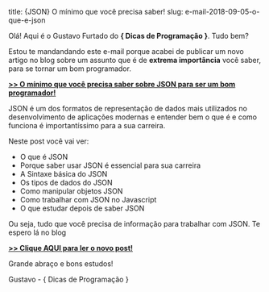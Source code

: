 title: {JSON} O mínimo que você precisa saber!
slug: e-mail-2018-09-05-o-que-e-json

Olá! Aqui é o Gustavo Furtado do **{ Dicas de Programação }**. Tudo bem?

Estou te mandandando este e-mail porque acabei de publicar um novo artigo no blog
sobre um assunto que é de **extrema importância** você saber, para se tornar um bom programador.

[**>> O mínimo que você precisa saber sobre JSON para ser um bom programador!**](https://dicasdeprogramacao.com.br/o-que-e-json/)

JSON é um dos formatos de representação de dados mais utilizados no desenvolvimento de aplicações modernas e entender bem o que é e como funciona é importantíssimo para a sua carreira.

Neste post você vai ver:

-   O que é JSON
-   Porque saber usar JSON é essencial para sua carreira
-   A Sintaxe básica do JSON
-   Os tipos de dados do JSON
-   Como manipular objetos JSON
-   Como trabalhar com JSON no Javascript
-   O que estudar depois de saber JSON

Ou seja, tudo que você precisa de informação para trabalhar com JSON. Te espero lá no blog

[**>> Clique AQUI para ler o novo post!**](https://dicasdeprogramacao.com.br/o-que-e-json/)

Grande abraço e bons estudos!

Gustavo - { Dicas de Programação }